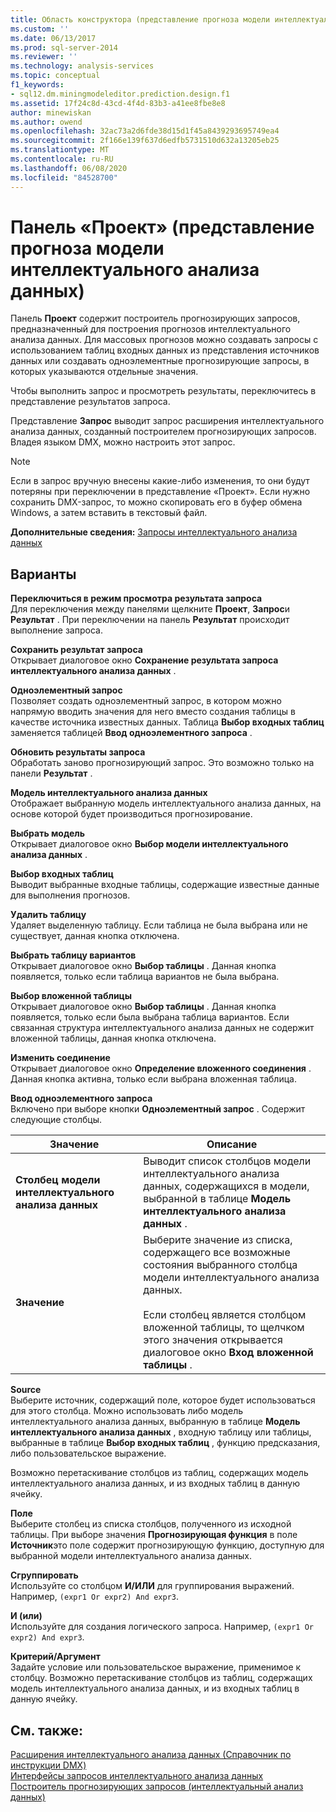 ```yaml
---
title: Область конструктора (представление прогноза модели интеллектуального анализа данных) | Документация Майкрософт
ms.custom: ''
ms.date: 06/13/2017
ms.prod: sql-server-2014
ms.reviewer: ''
ms.technology: analysis-services
ms.topic: conceptual
f1_keywords:
- sql12.dm.miningmodeleditor.prediction.design.f1
ms.assetid: 17f24c8d-43cd-4f4d-83b3-a41ee8fbe8e8
author: minewiskan
ms.author: owend
ms.openlocfilehash: 32ac73a2d6fde38d15d1f45a8439293695749ea4
ms.sourcegitcommit: 2f166e139f637d6edfb5731510d632a13205eb25
ms.translationtype: MT
ms.contentlocale: ru-RU
ms.lasthandoff: 06/08/2020
ms.locfileid: "84528700"
---
```

# <a name="design-pane-mining-model-prediction-view"></a>Панель «Проект» (представление прогноза модели интеллектуального анализа данных)
  Панель **Проект** содержит построитель прогнозирующих запросов, предназначенный для построения прогнозов интеллектуального анализа данных. Для массовых прогнозов можно создавать запросы с использованием таблиц входных данных из представления источников данных или создавать одноэлементные прогнозирующие запросы, в которых указываются отдельные значения.  
  
 Чтобы выполнить запрос и просмотреть результаты, переключитесь в представление результатов запроса.  
  
 Представление **Запрос** выводит запрос расширения интеллектуального анализа данных, созданный построителем прогнозирующих запросов. Владея языком DMX, можно настроить этот запрос.  
  
> [!NOTE]  
>  Если в запрос вручную внесены какие-либо изменения, то они будут потеряны при переключении в представление «Проект». Если нужно сохранить DMX-запрос, то можно скопировать его в буфер обмена Windows, а затем вставить в текстовый файл.  
  
 **Дополнительные сведения:** [Запросы интеллектуального анализа данных](data-mining/data-mining-queries.md)  
  
## <a name="options"></a>Варианты  
 **Переключиться в режим просмотра результата запроса**  
 Для переключения между панелями щелкните **Проект**, **Запрос**и **Результат** . При переключении на панель **Результат** происходит выполнение запроса.  
  
 **Сохранить результат запроса**  
 Открывает диалоговое окно **Сохранение результата запроса интеллектуального анализа данных** .  
  
 **Одноэлементный запрос**  
 Позволяет создать одноэлементный запрос, в котором можно напрямую вводить значения для него вместо создания таблицы в качестве источника известных данных. Таблица **Выбор входных таблиц** заменяется таблицей **Ввод одноэлементного запроса** .  
  
 **Обновить результаты запроса**  
 Обработать заново прогнозирующий запрос. Это возможно только на панели **Результат** .  
  
 **Модель интеллектуального анализа данных**  
 Отображает выбранную модель интеллектуального анализа данных, на основе которой будет производиться прогнозирование.  
  
 **Выбрать модель**  
 Открывает диалоговое окно **Выбор модели интеллектуального анализа данных** .  
  
 **Выбор входных таблиц**  
 Выводит выбранные входные таблицы, содержащие известные данные для выполнения прогнозов.  
  
 **Удалить таблицу**  
 Удаляет выделенную таблицу. Если таблица не была выбрана или не существует, данная кнопка отключена.  
  
 **Выбрать таблицу вариантов**  
 Открывает диалоговое окно **Выбор таблицы** . Данная кнопка появляется, только если таблица вариантов не была выбрана.  
  
 **Выбор вложенной таблицы**  
 Открывает диалоговое окно **Выбор таблицы** . Данная кнопка появляется, только если была выбрана таблица вариантов. Если связанная структура интеллектуального анализа данных не содержит вложенной таблицы, данная кнопка отключена.  
  
 **Изменить соединение**  
 Открывает диалоговое окно **Определение вложенного соединения** . Данная кнопка активна, только если выбрана вложенная таблица.  
  
 **Ввод одноэлементного запроса**  
 Включено при выборе кнопки **Одноэлементный запрос** . Содержит следующие столбцы.  
  
|Значение|Описание|  
|-----------|-----------------|  
|**Столбец модели интеллектуального анализа данных**|Выводит список столбцов модели интеллектуального анализа данных, содержащихся в модели, выбранной в таблице **Модель интеллектуального анализа данных** .|  
|**Значение**|Выберите значение из списка, содержащего все возможные состояния выбранного столбца модели интеллектуального анализа данных.<br /><br /> Если столбец является столбцом вложенной таблицы, то щелчком этого значения открывается диалоговое окно **Вход вложенной таблицы** .|  
  
 **Source**  
 Выберите источник, содержащий поле, которое будет использоваться для этого столбца. Можно использовать либо модель интеллектуального анализа данных, выбранную в таблице **Модель интеллектуального анализа данных** , входную таблицу или таблицы, выбранные в таблице **Выбор входных таблиц** , функцию предсказания, либо пользовательское выражение.  
  
 Возможно перетаскивание столбцов из таблиц, содержащих модель интеллектуального анализа данных, и из входных таблиц в данную ячейку.  
  
 **Поле**  
 Выберите столбец из списка столбцов, полученного из исходной таблицы. При выборе значения **Прогнозирующая функция** в поле **Источник**это поле содержит прогнозирующую функцию, доступную для выбранной модели интеллектуального анализа данных.  
  
 **Сгруппировать**  
 Используйте со столбцом **И/ИЛИ** для группирования выражений. Например, `(expr1 Or expr2) And expr3`.  
  
 **И (или)**  
 Используйте для создания логического запроса. Например, `(expr1 Or expr2) And expr3`.  
  
 **Критерий/Аргумент**  
 Задайте условие или пользовательское выражение, применимое к столбцу. Возможно перетаскивание столбцов из таблиц, содержащих модель интеллектуального анализа данных, и из входных таблиц в данную ячейку.  
  
## <a name="see-also"></a>См. также:  
 [Расширения интеллектуального анализа данных &#40;Справочник по инструкции DMX&#41;](/sql/dmx/data-mining-extensions-dmx-statements)   
 [Интерфейсы запросов интеллектуального анализа данных](data-mining/data-mining-query-tools.md)   
 [Построитель прогнозирующих запросов (интеллектуальный анализ данных)](prediction-query-builder-data-mining.md)  
  
  
